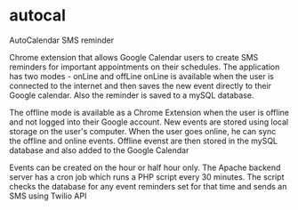 # autocal
AutoCalendar SMS reminder

Chrome extension that allows Google Calendar users to create SMS reminders for important appointments on their schedules.
The application has two modes - onLine and offLine
onLine is available when the user is connected to the internet and then saves the new event directly to their Google calendar.
Also the reminder is saved to a mySQL database.

The offline mode is available as a Chrome Extension when the user is offline and not logged into their Google account.
New events are stored using local storage on the user's computer.
When the user goes online, he can sync the offline and online events. Offline evenst are then stored in the mySQL database and also added to the Google Calendar

Events can be created on the hour or half hour only. The Apache backend server has a cron job which runs a PHP script every 30 minutes. The script checks the database for any event reminders set for that time and sends an SMS using Twilio API
